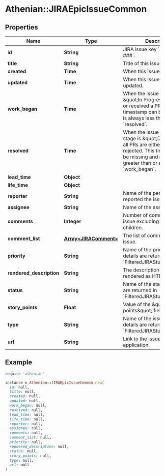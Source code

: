 # Athenian::JIRAEpicIssueCommon

## Properties

| Name | Type | Description | Notes |
| ---- | ---- | ----------- | ----- |
| **id** | **String** | JIRA issue key &#x60;PROJECT-###&#x60;. |  |
| **title** | **String** | Title of this issue. |  |
| **created** | **Time** | When this issue was created. |  |
| **updated** | **Time** | When this issue was last updated. |  |
| **work_began** | **Time** | When the issue entered the \&quot;In Progress\&quot; stage or received a PR. This timestamp can be missing and is always less than or equal to &#x60;resolved&#x60;. | [optional] |
| **resolved** | **Time** | When the issue finished: the stage is \&quot;Done\&quot; and all PRs are either released or rejected. This timestamp can be missing and is always greater than or equal to &#x60;work_began&#x60;. | [optional] |
| **lead_time** | **Object** |  | [optional] |
| **life_time** | **Object** |  |  |
| **reporter** | **String** | Name of the person who reported the issue. |  |
| **assignee** | **String** | Name of the assigned person. | [optional] |
| **comments** | **Integer** | Number of comments in the issue excluding sub-tasks and children. |  |
| **comment_list** | [**Array&lt;JIRAComment&gt;**](JIRAComment.md) | The list of comments for the issue. | [optional] |
| **priority** | **String** | Name of the priority. The details are returned in &#x60;FilteredJIRAStuff.priorities&#x60;. |  |
| **rendered_description** | **String** | The description of the issue rendered as HTML. | [optional] |
| **status** | **String** | Name of the status. The details are returned in &#x60;FilteredJIRAStuff.statuses&#x60;. |  |
| **story_points** | **Float** | Value of the \&quot;story points\&quot; field. | [optional] |
| **type** | **String** | Name of the issue type. The details are returned in &#x60;FilteredJIRAStuff.issue_types&#x60;. |  |
| **url** | **String** | Link to the issue in JIRA web application. |  |

## Example

```ruby
require 'athenian'

instance = Athenian::JIRAEpicIssueCommon.new(
  id: null,
  title: null,
  created: null,
  updated: null,
  work_began: null,
  resolved: null,
  lead_time: null,
  life_time: null,
  reporter: null,
  assignee: null,
  comments: null,
  comment_list: null,
  priority: null,
  rendered_description: null,
  status: null,
  story_points: null,
  type: null,
  url: null
)
```

